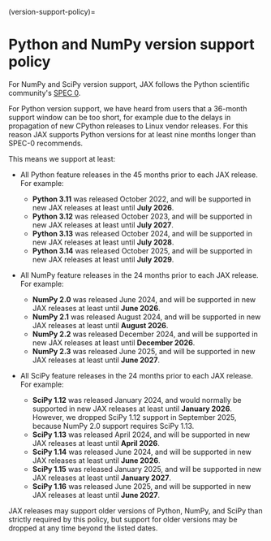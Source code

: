 (version-support-policy)=
# Python and NumPy version support policy

<!--* freshness: { reviewed: '2024-05-02' } *-->

For NumPy and SciPy version support, JAX follows the Python scientific community's
[SPEC 0](https://scientific-python.org/specs/spec-0000/).

For Python version support, we have heard from users that a 36-month support window can
be too short, for example due to the delays in propagation of new CPython releases
to Linux vendor releases. For this reason JAX supports Python versions for at least
nine months longer than SPEC-0 recommends.

This means we support at least:

* All Python feature releases in the 45 months prior to each JAX release. For example:

  * **Python 3.11** was released October 2022, and will be supported in new JAX releases at least until **July 2026**.
  * **Python 3.12** was released October 2023, and will be supported in new JAX releases at least until **July 2027**.
  * **Python 3.13** was released October 2024, and will be supported in new JAX releases at least until **July 2028**.
  * **Python 3.14** was released October 2025, and will be supported in new JAX releases at least until **July 2029**.

* All NumPy feature releases in the 24 months prior to each JAX release. For example:

  * **NumPy 2.0** was released June 2024, and will be supported in new JAX releases at least until **June 2026**.
  * **NumPy 2.1** was released August 2024, and will be supported in new JAX releases at least until **August 2026**.
  * **NumPy 2.2** was released December 2024, and will be supported in new JAX releases at least until **December 2026**.
  * **NumPy 2.3** was released June 2025, and will be supported in new JAX releases at least until **June 2027**.

* All SciPy feature releases in the 24 months prior to each JAX release. For example:

  * **SciPy 1.12** was released January 2024, and would normally be supported in new JAX releases at least until **January 2026**. However, we dropped SciPy 1.12 support in September 2025, because NumPy 2.0 support requires SciPy 1.13.
  * **SciPy 1.13** was released April 2024, and will be supported in new JAX releases at least until **April 2026**.
  * **SciPy 1.14** was released June 2024, and will be supported in new JAX releases at least until **June 2026**.
  * **SciPy 1.15** was released January 2025, and will be supported in new JAX releases at least until **January 2027**.
  * **SciPy 1.16** was released June 2025, and will be supported in new JAX releases at least until **June 2027**.

JAX releases may support older versions of Python, NumPy, and SciPy than strictly required
by this policy, but support for older versions may be dropped at any time beyond the listed
dates.
